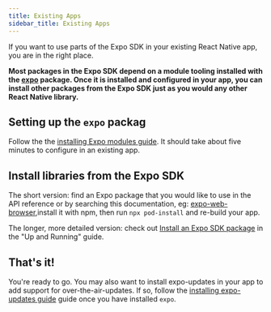 ```yaml
---
title: Existing Apps
sidebar_title: Existing Apps
---
```


If you want to use parts of the Expo SDK in your existing React Native app, you are in the right place.

**Most packages in the Expo SDK depend on a module tooling installed with the [expo](https://github.com/expo/expo/tree/master/packages/expo) package. Once it is installed and configured in your app, you can install other packages from the Expo SDK just as you would any other React Native library.**

## Setting up the `expo` packag

Follow the the [installing Expo modules guide](../bare/installing-expo-modules.md). It should take about five minutes to configure in an existing app.

## Install libraries from the Expo SDK

The short version: find an Expo package that you would like to use in the API reference or by searching this documentation, eg: [expo-web-browser](../versions/latest/sdk/webbrowser.md),install it with npm, then run `npx pod-install` and re-build your app.

The longer, more detailed version: check out [Install an Expo SDK package](hello-world.md#install-an-expo-sdk-package) in the "Up and Running" guide.

## That's it!

You're ready to go. You may also want to install expo-updates in your app to add support for over-the-air-updates. If so, follow the [installing expo-updates guide](../bare/installing-updates.md) guide once you have installed `expo`.
